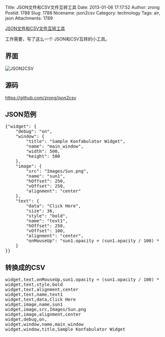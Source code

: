 Title: JSON文件和CSV文件互转工具
Date: 2013-01-06 17:17:52
Author: zrong
Postid: 1788
Slug: 1788
Nicename: json2csv
Category: technology
Tags: air, json
Attachments: 1789

[JSON文件和CSV文件互转工具](http://zengrong.net/post/1788.htm)

工作需要，写了这么一个 JSON和CSV互转的小工具。

## 界面

![JSON2CSV](/wp-content/uploads/2013/01/json2csv.png)
<!--more-->

## 源码

<https://github.com/zrong/json2csv>

## JSON范例

<pre>
{"widget": {
    "debug": "on",
    "window": {
        "title": "Sample Konfabulator Widget",
        "name": "main_window",
        "width": 500,
        "height": 500
    },
    "image": { 
        "src": "Images/Sun.png",
        "name": "sun1",
        "hOffset": 250,
        "vOffset": 250,
        "alignment": "center"
    },
    "text": {
        "data": "Click Here",
        "size": 36,
        "style": "bold",
        "name": "text1",
        "hOffset": 250,
        "vOffset": 100,
        "alignment": "center",
        "onMouseUp": "sun1.opacity = (sun1.opacity / 100) * 90;"
    }
}}  
</pre>

## 转换成的CSV

<pre>
widget,text,onMouseUp,sun1.opacity = (sun1.opacity / 100) * 90;
widget,text,style,bold
widget,text,alignment,center
widget,text,name,text1
widget,text,data,Click Here
widget,image,name,sun1
widget,image,src,Images/Sun.png
widget,image,alignment,center
widget,debug,on,
widget,window,name,main_window
widget,window,title,Sample Konfabulator Widget
</pre>
